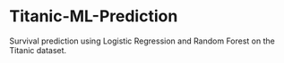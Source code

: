# Titanic-ML-Prediction
Survival prediction using Logistic Regression and Random Forest on the Titanic dataset.
